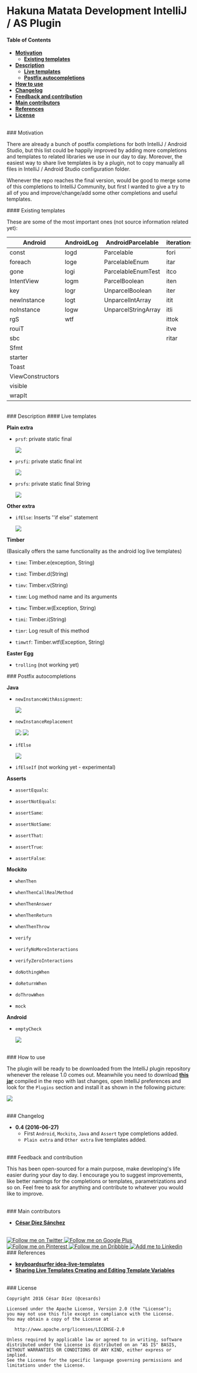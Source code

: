 # Hakuna Matata Development IntelliJ / AS Plugin

#### Table of Contents

- <a href="#motivation">__Motivation__</a>
  - <a href="#existing_templates">__Existing templates__</a>
- <a href="#description">__Description__</a>
    - <a href="#live_templates">__Live templates__</a>
    - <a href="#postfix_autocompletions">__Postfix autocompletions__</a>
- <a href="#how_to">__How to use__</a>
- <a href="#changelog">__Changelog__</a>
- <a href="#feedback_contribution">__Feedback and contribution__</a>
- <a href="#main_contributors">__Main contributors__</a>
- <a href="#references">__References__</a>
- <a href="#license">__License__</a>

<br>

<a name="motivation">
### Motivation

There are already a bunch of postfix completions for both IntelliJ / Android Studio, but this list could be
happily improved by adding more completions and templates to related libraries we use in our day to day. Moreover, the
easiest way to share live templates is by a plugin, not to copy manually all files in IntelliJ / Android Studio
configuration folder.

Whenever the repo reaches the final version, would be good to merge some of this completions to IntelliJ Community, but
first I wanted to give a try to all of you and improve/change/add some other completions and useful templates.

<a name="existing_templates">
#### Existing templates

These are some of the most important ones (not source information related yet):

| Android           | AndroidLog | AndroidParcelable      | iterations | other | output | plain |
| ----------------- | ---------- | ---------------------- | ---------- | ----- | ------ | ----- |
| const             | logd       | Parcelable             | fori       | geti  | serr   | psf   |
| foreach           | loge       | ParcelableEnum         | itar       | ifn   | souf   | psfi  |
| gone              | logi       | ParcelableEnumTest     | itco       | inn   | sout   | psfs  |
| IntentView        | logm       | ParcelBoolean          | iten       | inst  | soutm  | St    |
| key               | logr       | UnparcelBoolean        | iter       | lazy  | soutp  | thr   |
| newInstance       | logt       | UnparcelIntArray       | itit       | last  | soutv  |       |
| noInstance        | logw       | UnparcelStringArray    | itli       | mn    |
| rgS               | wtf        |                        | ittok      | mx    |
| rouiT             |            |                        | itve       | psvm  |
| sbc               |            |                        | ritar      | toar  |
| Sfmt              |            |
| starter           |            |
| Toast             |            |
| ViewConstructors  |            |
| visible           |
| wrapIt            |

<br>

<a name="description">
### Description

<a name="live_templates">
#### Live templates

__Plain extra__

- `prsf`: private static final

    ![](art/prsf.gif)

- `prsfi`: private static final int

    ![](art/prsfi.gif)

- `prsfs`: private static final String

    ![](art/prsfs.gif)

__Other extra__

- `ifElse`: Inserts ''if else'' statement

    ![](art/ifElse.gif)

__Timber__

(Basically offers the same functionality as the android log live templates)

- `time`: Timber.e(exception, String)

- `timd`: Timber.d(String)

- `timv`: Timber.v(String)

- `timm`: Log method name and its arguments

- `timw`: Timber.w(Exception, String)

- `timi`: Timber.i(String)

- `timr`: Log result of this method

- `timwtf`: Timber.wtf(Exception, String)

__Easter Egg__

- `trolling` (not working yet)

<a name="postfix_autocompletions">
### Postfix autocompletions

__Java__

- `newInstanceWithAssignment`:

  ![](art/newInstanceWithAssignment.gif)

- `newInstanceReplacement`

  ![](art/newInstanceReplacement.gif)
  ![](art/newInstanceReplacement-class.gif)

- `ifElse`

  ![](art/ifElse-postfix.gif)

- `ifElseIf` (not working yet - experimental)

__Asserts__

- `assertEquals`:

- `assertNotEquals`:

- `assertSame`:

- `assertNotSame`:

- `assertThat`:

- `assertTrue`:

- `assertFalse`:

__Mockito__

- `whenThen`

- `whenThenCallRealMethod`

- `whenThenAnswer`

- `whenThenReturn`

- `whenThenThrow`

- `verify`

- `verifyNoMoreInteractions`

- `verifyZeroInteractions`

- `doNothingWhen`

- `doReturnWhen`

- `doThrowWhen`

- `mock`

__Android__

- `emptyCheck`

  ![](art/emptyCheck.gif)


<br>

<a name="how_to">
### How to use

The plugin will be ready to be downloaded from the IntelliJ plugin repository whenever the release 1.0 comes out. Meanwhile you need to download [__this jar__](https://github.com/cesards/HakunaMatataIntelliJPlugin/raw/master/HakunaMatata.jar) compiled in the repo with last changes, open IntelliJ preferences and look for the `Plugins` section and install it as shown in the following picture:

![](art/how-to.png)

<br>

<a name="changelog">
### Changelog

- __0.4 (2016-06-27)__
   - First `Android`, `Mockito`, `Java` and `Assert` type completions added.
   - `Plain extra` and `Other extra` live templates added.

<br>

<a name="feedback_contribution">
### Feedback and contribution

This has been open-sourced for a main purpose, make developing's life easier during your day to day. I encourage you to suggest improvements, like better namings for the completions or templates, parametrizations and so on. Feel free to ask for anything and contribute to whatever you would like to improve.

<br>

<a name="main_contributors">
### Main contributors

- [__César Díez Sánchez__](https://github.com/cesards)
<br>
<a href="https://twitter.com/menorking">
  <img alt="Follow me on Twitter" src="http://i.imgur.com/HKI623d.png" />
</a>
<a href="https://plus.google.com/115273462230054581675">
  <img alt="Follow me on Google Plus" src="http://i.imgur.com/zluE6TN.png" />
</a>
<a href="https://www.pinterest.com/menorking/">
  <img alt="Follow me on Pinterest" src="http://i.imgur.com/cVtwQqh.png" />
</a>
<a href="https://dribbble.com/cesards/buckets">
  <img alt="Follow me on Dribbble" src="http://i.imgur.com/V1l4PaX.png" />
</a>
<a href="http://www.linkedin.com/in/cesardiezsanchez">
  <img alt="Add me to Linkedin" src="http://i.imgur.com/JpA851r.png" />
</a>

<br>

<a name="references">
### References

- [__keyboardsurfer idea-live-templates__](https://github.com/keyboardsurfer/idea-live-templates)
- [__Sharing Live Templates Creating and Editing Template Variables__](https://www.jetbrains.com/help/idea/2016.1/creating-and-editing-template-variables.html)

<br>

<a name="license">
### License

    Copyright 2016 César Díez (@cesards)

    Licensed under the Apache License, Version 2.0 (the "License");
    you may not use this file except in compliance with the License.
    You may obtain a copy of the License at

       http://www.apache.org/licenses/LICENSE-2.0

    Unless required by applicable law or agreed to in writing, software
    distributed under the License is distributed on an "AS IS" BASIS,
    WITHOUT WARRANTIES OR CONDITIONS OF ANY KIND, either express or implied.
    See the License for the specific language governing permissions and
    limitations under the License.
